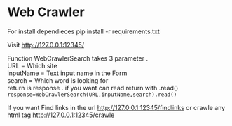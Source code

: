 # Web Crawler 
For install dependieces 
pip install -r requirements.txt

Visit http://127.0.0.1:12345/

Function WebCrawlerSearch takes 3 parameter .<br>
URL = Which site <br>
inputName = Text input name in the Form <br>
search = Which word is looking for <br>
return is response .  if you want can read return with .read() <br>
<code>response=WebCrawlerSearch(URL,inputName,search).read()</code>

If you want Find links in the url http://127.0.0.1:12345/findlinks
or crawle any html tag http://127.0.0.1:12345/crawle
